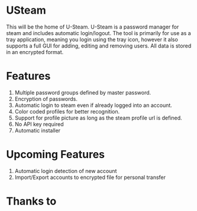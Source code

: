 # USteam
This will be the home of U-Steam.
U-Steam is a password manager for steam and includes automatic login/logout.
The tool is primarily for use as a tray application, meaning you login using the tray icon, however it also supports a full GUI for adding, editing and removing users.
All data is stored in an encrypted format.

# Features
1. Multiple password groups defined by master password.
2. Encryption of passwords.
3. Automatic login to steam even if already logged into an account.
4. Color coded profiles for better recognition.
5. Support for profile picture as long as the steam profile url is defined.
6. No API key required
7. Automatic installer

# Upcoming Features
1. Automatic login detection of new account
2. Import/Export accounts to encrypted file for personal transfer

# Thanks to
